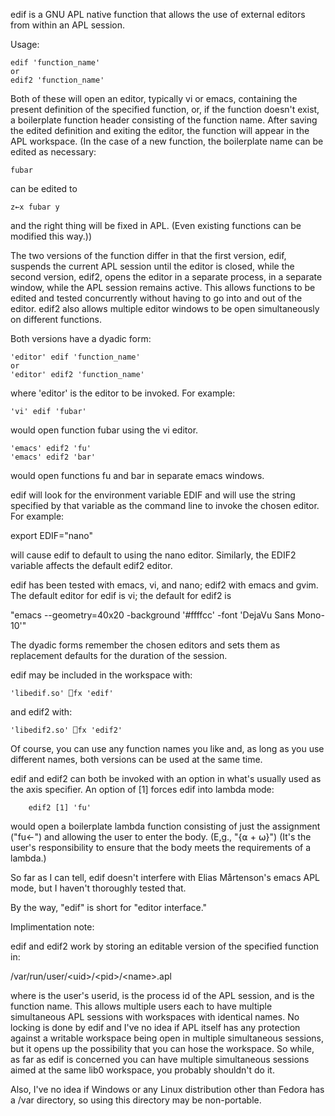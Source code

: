edif is a GNU APL native function that allows the use of external editors
from within an APL session.

Usage:

	edif 'function_name'
    or
	edif2 'function_name'

Both of these will open an editor, typically vi or emacs, containing the
present definition of the specified function, or, if the function doesn't
exist, a boilerplate function header consisting of the function name.
After saving the edited definition and exiting the editor, the function
will appear in the APL workspace.  (In the case of a new function, the
boilerplate name can be edited as necessary:

    fubar

can be edited to

    z←x fubar y

and the right thing will be fixed in APL.  (Even existing functions can be
modified this way.))

The two versions of the function differ in that the first version, edif,
suspends the current APL session until the editor is closed, while the
second version, edif2, opens the editor in a separate process, in a
separate window, while the APL session remains active.  This allows
functions to be edited and tested concurrently without having to go
into and out of the editor.  edif2 also allows multiple editor windows
to be open simultaneously on different functions.

Both versions have a dyadic form:

	'editor' edif 'function_name'
    or
	'editor' edif2 'function_name'

where 'editor' is the editor to be invoked.  For example:

	'vi' edif 'fubar'

would open function fubar using the vi editor.

	'emacs' edif2 'fu'
	'emacs' edif2 'bar'

would open functions fu and bar in separate emacs windows.

edif will look for the environment variable EDIF and will use the string
specified by that variable as the command line to invoke the chosen editor.
For example:

   export EDIF="nano"

will cause edif to default to using the nano editor.  Similarly, the EDIF2
variable affects the default edif2 editor.

edif has been tested with emacs, vi, and nano; edif2 with emacs and gvim.
The default editor for edif is vi; the default for edif2 is

   "emacs --geometry=40x20  -background '#ffffcc' -font 'DejaVu Sans Mono-10'"

The dyadic forms remember the chosen editors and sets them as replacement
defaults for the duration of the session.

edif may be included in the workspace with:

	'libedif.so' ⎕fx 'edif'
	
and edif2 with:

	'libedif2.so' ⎕fx 'edif2'

Of course, you can use any function names you like and, as long as you use
different names, both versions can be used at the same time.

edif and edif2 can both be invoked with an option in what's usually used as the axis
specifier.  An option of [1] forces edif into lambda mode:

	    edif2 [1] 'fu'

would open a boilerplate lambda function consisting of just the assignment ("fu←") and
allowing the user to enter the body.  (E,g., "{⍺ + ⍵}")  (It's the user's responsibility
to ensure that the body meets the requirements of a lambda.)



So far as I can tell, edif doesn't interfere with Elias Mårtenson's 
emacs APL mode, but I haven't thoroughly tested that.

By the way, "edif" is short for "editor interface."



Implimentation note:

edif and edif2 work by storing an editable version of the specified
function in:

/var/run/user/&lt;uid&gt;/&lt;pid&gt;/&lt;name&gt;.apl  

where <uid> is the user's userid, <pid> is the process id of the APL 
session, and <name> is the function name.  This allows multiple users 
each to have multiple simultaneous APL sessions with workspaces with 
identical names.  No locking is done by edif and I've no idea if APL 
itself has any protection against a writable workspace being open in 
multiple simultaneous sessions, but it opens up the possibility that 
you can hose the workspace.  So while, as far as edif is concerned 
you can have multiple simultaneous sessions aimed at the same lib0 
workspace, you probably shouldn't do it.

Also, I've no idea if Windows or any Linux distribution other than 
Fedora has a /var directory, so using this directory may be non-portable.

